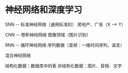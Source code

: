 # 神经网络和深度学习

SNN -- 标准神经网络（通用标准的）
	房地产、广告（X --> Y）

CNN -- 卷积神经网络
	图像领域（图片识别）

RNN -- 循环神经网络
	序列数据（音频：一维时间序列、语言）

混合神经网络

结构化数据：数据库中的表
非结构化数据：图片、音频、文字